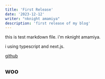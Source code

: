 ```yaml
---
title: 'First Release'
date: '2023-12-12'
writer: "nknight amamiya"
description: 'first release of my blog'
---
```


this is test markdown file.
i'm nknight amamiya.

i using typescript and next.js.

[github](https://github.com/nknighta)

## woo